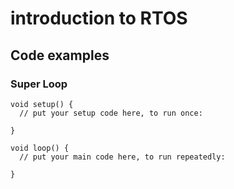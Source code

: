 # introduction to RTOS

## Code examples

### Super Loop

```arduino
void setup() {
  // put your setup code here, to run once:

}

void loop() {
  // put your main code here, to run repeatedly:

}
```

